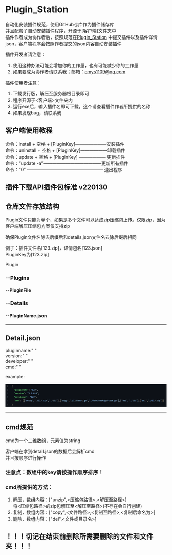  
# Plugin_Station  
自动化安装插件规范，使用GitHub仓库作为插件储存库  
并且配套了自动安装插件程序，开源于[客户端]文件夹中  
插件作者成为协作者后，按照规范在[Plugin_Station](https://github.com/cmys1109/Plugin-Station)
中提交插件以及插件详情json，客户端程序会按照作者提交的json内容自动安装插件  

插件开发者请注意：  
1. 使用这种办法可能会增加你的工作量，也有可能减少你的工作量  
2. 如果要成为协作者请联系我；邮箱：cmys1109@qq.com

插件使用者注意：
1. 下载发行版，解压至服务器根目录即可
2. 程序开源于<客户端>文件夹内
3. 运行exe后，输入插件名即可下载，这个请查看插件作者所提供的名称
4. 如果发现bug，请联系我

##  客户端使用教程
命令：install   + 空格 + [PluginKey]———————安装插件  
命令：uninstall + 空格 + [PluginKey]——————卸载插件  
命令：update    + 空格 + [PluginKey] —————— 更新插件  
命令：“update -a”—————————————更新所有插件  
命令：“0” ————————————————— 退出程序

插件下载API插件包标准  v220130
------
##  仓库文件存放结构
Plugin文件只能为单个，如果是多个文件可以达成zip压缩包上传。仅限zip，因为客户端解压压缩包方案仅支持zip  

确保Plugin文件名除去后缀后和details.json文件名去除后缀后相同  

例子：插件文件名[123.zip]，详情包名[123.json]  
PluginKey为[123.zip]

Plugin
 ###  --Plugins
 ####  --PluginFile  
 ###  --Details
 ####  --PluginName.json

------

## Detail.json

pluginname:"  "  
version:"  "  
developer:"  "  
cmd:"  "  

example:
 
![img3.png](./img/img3.png)


------
##  cmd规范

cmd为一个二维数组，元素值为string

客户端在拿到detail.json的数据后会解析cmd  
并且按顺序进行操作  

###  注意点：数组中的key请按操作顺序排序！

###  cmd所提供的方法：  

1. 解压，数组内容：["unzip",<压缩包路径>,<解压至路径>]  
将<压缩包路径>的zip包解压至<解压至路径>(不存在会自行创建)  
2. 复制，数组内容：["copy",<文件路径>,<复制至路径>,<复制后命名为>]
3. 删除，数组内容：["del",<文件或目录名>]
##  ！！！切记在结束前删除所需要删除的文件和文件夹！！！
